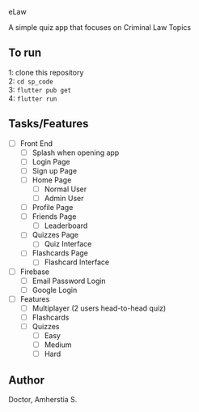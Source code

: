  eLaw

A simple quiz app that focuses on Criminal Law Topics

## To run
1: clone this repository
<br>
2: `cd sp_code`
<br>
3: `flutter pub get`
<br>
4: `flutter run`


## Tasks/Features
- [ ] Front End
  - [ ] Splash when opening app
  - [ ] Login Page
  - [ ] Sign up Page
  - [ ] Home Page
    - [ ] Normal User
    - [ ] Admin User
  - [ ] Profile Page
  - [ ] Friends Page
    - [ ] Leaderboard
  - [ ] Quizzes Page
    - [ ] Quiz Interface
  - [ ] Flashcards Page
    - [ ] Flashcard Interface
- [ ] Firebase
  - [ ] Email Password Login
  - [ ] Google Login
- [ ] Features
  - [ ] Multiplayer (2 users head-to-head quiz)
  - [ ] Flashcards
  - [ ] Quizzes
    - [ ] Easy
    - [ ] Medium
    - [ ] Hard

## Author
Doctor, Amherstia S.

